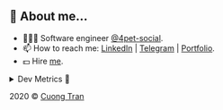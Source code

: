 ## 🦄 About me...

- 🧑🏻‍💻 Software engineer [@4pet-social](https://github.com/4pet-social).
- 📫 How to reach me: [LinkedIn](https://linkedin.com/in/103cuong) | [Telegram](https://t.me/cuong103) | [Portfolio](https://103cuong.github.io/).
- 💵 Hire [me](mailto:103cuong@gmail.com).

<details><summary>Dev Metrics 💅</summary>

<!--START_SECTION:waka-->
![Profile Views](http://img.shields.io/badge/Profile%20Views-11-blue)

![Lines of code](https://img.shields.io/badge/From%20Hello%20World%20I%27ve%20Written-15.9%20million%20lines%20of%20code-blue)

**🐱 My Github Data** 

> 🏆 2,325 Contributions in the Year 2020
 > 
> 📦 496.8 kB Used in Github's Storage 
 > 
> 💼 Opted to Hire
 > 
> 📜 155 Public Repositories
 > 
> 🔑 0 Private Repository 
 > 
**I'm a Night 🦉** 

```text
🌞 Morning    57 commits     ███░░░░░░░░░░░░░░░░░░░░░░   12.08% 
🌆 Daytime    152 commits    ████████░░░░░░░░░░░░░░░░░   32.2% 
🌃 Evening    162 commits    ████████░░░░░░░░░░░░░░░░░   34.32% 
🌙 Night      101 commits    █████░░░░░░░░░░░░░░░░░░░░   21.4%

```
📅 **I'm Most Productive on Thursday** 

```text
Monday       64 commits     ███░░░░░░░░░░░░░░░░░░░░░░   13.56% 
Tuesday      67 commits     ███░░░░░░░░░░░░░░░░░░░░░░   14.19% 
Wednesday    56 commits     ███░░░░░░░░░░░░░░░░░░░░░░   11.86% 
Thursday     103 commits    █████░░░░░░░░░░░░░░░░░░░░   21.82% 
Friday       62 commits     ███░░░░░░░░░░░░░░░░░░░░░░   13.14% 
Saturday     52 commits     ██░░░░░░░░░░░░░░░░░░░░░░░   11.02% 
Sunday       68 commits     ███░░░░░░░░░░░░░░░░░░░░░░   14.41%

```


📊 **This Week I Spent My Time On** 

```text
⌚︎ Time Zone: Asia/Ho_Chi_Minh

💬 Programming Languages: 
TypeScript               12 hrs 40 mins      ████████████░░░░░░░░░░░░░   47.88% 
JSON                     5 hrs 4 mins        ████░░░░░░░░░░░░░░░░░░░░░   19.19% 
JavaScript               3 hrs 6 mins        ███░░░░░░░░░░░░░░░░░░░░░░   11.74% 
YAML                     1 hr 50 mins        █░░░░░░░░░░░░░░░░░░░░░░░░   6.98% 
Bash                     1 hr 40 mins        █░░░░░░░░░░░░░░░░░░░░░░░░   6.33%

🔥 Editors: 
VS Code                  14 hrs 15 mins      █████████████░░░░░░░░░░░░   53.9% 
WebStorm                 12 hrs 11 mins      ███████████░░░░░░░░░░░░░░   46.1%

```

**I Mostly Code in TypeScript** 

```text
TypeScript               50 repos            ████████████░░░░░░░░░░░░░   51.02% 
JavaScript               18 repos            ████░░░░░░░░░░░░░░░░░░░░░   18.37% 
Go                       18 repos            ████░░░░░░░░░░░░░░░░░░░░░   18.37% 
Dockerfile               3 repos             ░░░░░░░░░░░░░░░░░░░░░░░░░   3.06% 
Dart                     2 repos             ░░░░░░░░░░░░░░░░░░░░░░░░░   2.04%

```



<!--END_SECTION:waka-->
</details>

2020 © [Cuong Tran](https://github.com/103cuong)
